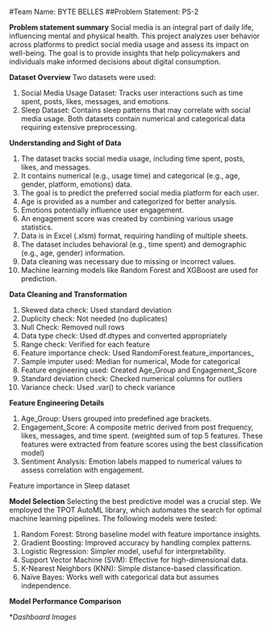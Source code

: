 #Team Name: BYTE BELLES
##Problem Statement: PS-2

**Problem statement summary**
Social media is an integral part of daily life, influencing mental and physical health. This project analyzes user behavior across platforms to predict social media usage and assess its impact on well-being. The goal is to provide insights that help policymakers and individuals make informed decisions about digital consumption.

**Dataset Overview**
Two datasets were used:
1. Social Media Usage Dataset: Tracks user interactions such as time spent, posts, likes, messages, and emotions.
2. Sleep Dataset: Contains sleep patterns that may correlate with social media usage.
Both datasets contain numerical and categorical data requiring extensive preprocessing.

**Understanding and Sight of Data**
1. The dataset tracks social media usage, including time spent, posts, likes, and messages.
2. It contains numerical (e.g., usage time) and categorical (e.g., age, gender, platform, emotions) data.
3. The goal is to predict the preferred social media platform for each user.
4. Age is provided as a number and categorized for better analysis.
5. Emotions potentially influence user engagement.
6. An engagement score was created by combining various usage statistics.
7. Data is in Excel (.xlsm) format, requiring handling of multiple sheets.
8. The dataset includes behavioral (e.g., time spent) and demographic (e.g., age, gender) information.
9. Data cleaning was necessary due to missing or incorrect values.
10. Machine learning models like Random Forest and XGBoost are used for prediction.

**Data Cleaning and Transformation**
1. Skewed data check: Used standard deviation
2. Duplicity check: Not needed (no duplicates)
3. Null Check: Removed null rows
4. Data type check: Used df.dtypes and converted appropriately
5. Range check: Verified for each feature
6. Feature importance check: Used RandomForest.feature_importances_
7. Sample imputer used: Median for numerical, Mode for categorical
8. Feature engineering used: Created Age_Group and Engagement_Score
9. Standard deviation check: Checked numerical columns for outliers
10. Variance check: Used .var() to check variance


**Feature Engineering Details**
1. Age_Group: Users grouped into predefined age brackets.
2. Engagement_Score: A composite metric derived from post frequency, likes, messages, and time spent. (weighted sum of top 5 features. These features were extracted from feature scores using the best classification model)
3. Sentiment Analysis: Emotion labels mapped to numerical values to assess correlation with engagement.


Feature importance in Sleep dataset



**Model Selection**
Selecting the best predictive model was a crucial step. We employed the TPOT AutoML library, which automates the search for optimal machine learning pipelines. The following models were tested:
  1. Random Forest: Strong baseline model with feature importance insights.
  2. Gradient Boosting: Improved accuracy by handling complex patterns.
  3. Logistic Regression: Simpler model, useful for interpretability.
  4. Support Vector Machine (SVM): Effective for high-dimensional data.
  5. K-Nearest Neighbors (KNN): Simple distance-based classification.
  6. Naïve Bayes: Works well with categorical data but assumes independence.

**Model Performance Comparison**



**Dashboard Images*




